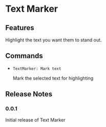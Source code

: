 # Text Marker

## Features

Highlight the text you want them to stand out.

## Commands

* `TextMarker: Mark text`

    Mark the selected text for highlighting

## Release Notes

### 0.0.1

Initial release of Text Marker

